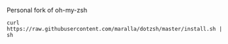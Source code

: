 Personal fork of oh-my-zsh

```shell
curl https://raw.githubusercontent.com/maralla/dotzsh/master/install.sh | sh
```
